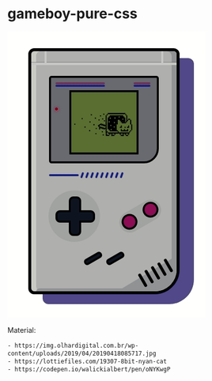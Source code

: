 # gameboy-pure-css

![Alt Text](gameboy.gif)

Material:

    - https://img.olhardigital.com.br/wp-content/uploads/2019/04/20190418085717.jpg
    - https://lottiefiles.com/19307-8bit-nyan-cat
    - https://codepen.io/walickialbert/pen/oNYKwgP
